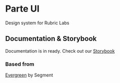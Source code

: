 # Parte UI

Design system for Rubric Labs

## Documentation & Storybook

Documentation is in ready.
Check out our [Storybook](https://www.chromatic.com/builds?appId=636b6ee6744b5721f5497f51)

### Based from

[Evergreen](https://evergreen.segment.com/) by Segment
